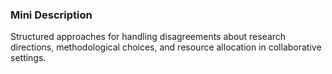 ### Mini Description

Structured approaches for handling disagreements about research directions, methodological choices, and resource allocation in collaborative settings.
